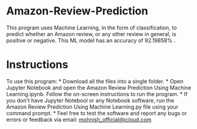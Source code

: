 # Amazon-Review-Prediction
This program uses Machine Learning, in the form of classification, to predict whether an Amazon review, or any other review in general, is positive or negative. This ML model has an accuracy of  92.19858% .

# Instructions
To use this program:
    * Download all the files into a single folder.
    * Open Jupyter Notebook and open the Amazon Review Prediction Using Machine Learning.ipynb. Follow the on-screen instructions to run the program.
    * If you don't have Jupyter Notebool or any Notebook software, run the Amazon Review Prediction Using Machine Learning.py file using your command prompt.
    * Feel free to test the software and report any bugs or errors or feedback via email: mohnish_official@icloud.com
